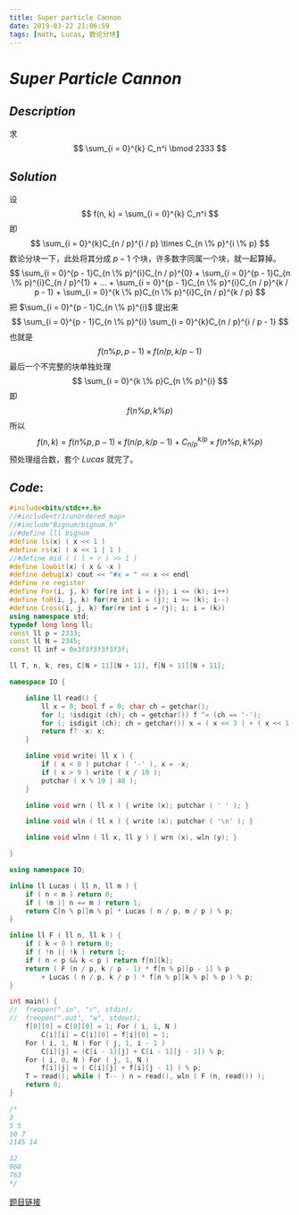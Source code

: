```yaml
---
title: Super particle Cannon
date: 2019-03-22 21:06:59
tags: [math, Lucas, 数论分块]
---
```


# $Super$ $Particle$ $Cannon$

## $Description$

求
$$
\sum_{i = 0}^{k} C_n^i \bmod 2333
$$

## $Solution$

设 
$$
f(n, k) = \sum_{i = 0}^{k} C_n^i
$$
即
$$
\sum_{i = 0}^{k}C_{n / p}^{i / p} \times C_{n \% p}^{i \% p}
$$
数论分块一下，此处将其分成 $p - 1$ 个块，许多数字同属一个块，就一起算掉。
$$
\sum_{i = 0}^{p - 1}C_{n \% p}^{i}C_{n / p}^{0} + \sum_{i = 0}^{p - 1}C_{n \% p}^{i}C_{n / p}^{1} + ... + \sum_{i = 0}^{p - 1}C_{n \% p}^{i}C_{n / p}^{k / p - 1} + \sum_{i = 0}^{k \% p}C_{n \% p}^{i}C_{n / p}^{k / p}
$$
把 $\sum_{i = 0}^{p - 1}C_{n \% p}^{i}$ 提出来
$$
\sum_{i = 0}^{p - 1}C_{n \% p}^{i} \sum_{i = 0}^{k}C_{n / p}^{i / p - 1}
$$
也就是
$$
f(n \% p, p - 1) \times f(n / p, k / p - 1)
$$
最后一个不完整的块单独处理
$$
\sum_{i = 0}^{k \% p}C_{n \% p}^{i}
$$
即
$$
f(n \% p,k \% p)
$$
所以
$$
f(n, k) = f(n \% p, p - 1) \times f(n / p, k / p - 1) + C_{n / p}^{k / p} \times f(n \% p, k \% p)
$$
预处理组合数，套个 $Lucas$ 就完了。

## $Code:$

```cpp
#include<bits/stdc++.h>
//#include<tr1/unordered_map>
//#include"Bignum/bignum.h"
//#define lll bignum
#define ls(x) ( x << 1 )
#define rs(x) ( x << 1 | 1 )
//#define mid ( ( l + r ) >> 1 )
#define lowbit(x) ( x & -x )
#define debug(x) cout << "#x = " << x << endl
#define re register
#define For(i, j, k) for(re int i = (j); i <= (k); i++)
#define foR(i, j, k) for(re int i = (j); i >= (k); i--)
#define Cross(i, j, k) for(re int i = (j); i; i = (k))
using namespace std;
typedef long long ll;
const ll p = 2333;
const ll N = 2345;
const ll inf = 0x3f3f3f3f3f3f;

ll T, n, k, res, C[N + 11][N + 11], f[N + 11][N + 11];

namespace IO {

	inline ll read() {
		ll x = 0; bool f = 0; char ch = getchar();
		for (; !isdigit (ch); ch = getchar()) f ^= (ch == '-');
		for (; isdigit (ch); ch = getchar()) x = ( x << 3 ) + ( x << 1 ) + ( ch ^ 48 );
		return f? -x: x;
	}

	inline void write( ll x ) {
		if ( x < 0 ) putchar ( '-' ), x = -x;
		if ( x > 9 ) write ( x / 10 );
		putchar ( x % 10 | 48 );
	}

	inline void wrn ( ll x ) { write (x); putchar ( ' ' ); }

	inline void wln ( ll x ) { write (x); putchar ( '\n' ); }

	inline void wlnn ( ll x, ll y ) { wrn (x), wln (y); }

}

using namespace IO;

inline ll Lucas ( ll n, ll m ) {
	if ( n < m ) return 0;
	if ( !m || n == m ) return 1;
	return C[n % p][m % p] * Lucas ( n / p, m / p ) % p;
}

inline ll F ( ll n, ll k ) {
	if ( k < 0 ) return 0;
	if ( !n || !k ) return 1;
	if ( n < p && k < p ) return f[n][k];
	return ( F (n / p, k / p - 1) * f[n % p][p - 1] % p 
		+ Lucas ( n / p, k / p ) * f[n % p][k % p] % p ) % p;
}

int main() {
//	freopen(".in", "r", stdin);
//	freopen(".out", "w", stdout);
	f[0][0] = C[0][0] = 1; For ( i, 1, N )
		C[i][i] = C[i][0] = f[i][0] = 1;
	For ( i, 1, N ) For ( j, 1, i - 1 )
		C[i][j] = (C[i - 1][j] + C[i - 1][j - 1]) % p;
	For ( i, 0, N ) For ( j, 1, N ) 
		f[i][j] = ( C[i][j] + f[i][j - 1] ) % p;
	T = read(); while ( T-- ) n = read(), wln ( F (n, read()) );
	return 0;
}

/*
3
5 5
10 7
1145 14

32
968
763
*/

```

[题目链接](https://www.luogu.org/problemnew/show/P4345)